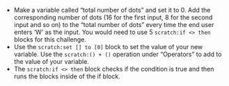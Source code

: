-   Make a variable called “total number of dots” and set it to 0.
    Add the corresponding number of dots (16 for the first input, 8 for the
    second input and so on) to the “total number of dots” every time the end
    user enters ‘W’ as the input.
    You would need to use 5 `scratch:if <> then` blocks for this challenge.
-   Use the `scratch:set [] to [0]` block to set the value of your new
    variable.
    Use the `scratch:() + ()` operation under “Operators” to add to the
    value of your variable.
-   The `scratch:if <> then` block checks if the condition is true and then
    runs the blocks inside of the if block.
